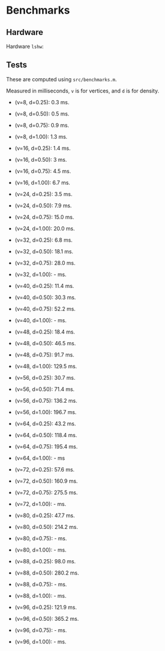 # Benchmarks

## Hardware

Hardware `lshw`:

## Tests

These are computed using `src/benchmarks.m`.

Measured in milliseconds, `v` is for vertices, and `d` is for density.

- (v=8, d=0.25): 0.3 ms.
- (v=8, d=0.50): 0.5 ms.
- (v=8, d=0.75): 0.9 ms.
- (v=8, d=1.00): 1.3 ms.

- (v=16, d=0.25): 1.4 ms.
- (v=16, d=0.50): 3 ms.
- (v=16, d=0.75): 4.5 ms.
- (v=16, d=1.00): 6.7 ms.

- (v=24, d=0.25): 3.5 ms.
- (v=24, d=0.50): 7.9 ms.
- (v=24, d=0.75): 15.0 ms.
- (v=24, d=1.00): 20.0 ms.

- (v=32, d=0.25): 6.8 ms.
- (v=32, d=0.50): 18.1 ms.
- (v=32, d=0.75): 28.0 ms.
- (v=32, d=1.00): - ms.

- (v=40, d=0.25): 11.4 ms.
- (v=40, d=0.50): 30.3 ms.
- (v=40, d=0.75): 52.2 ms.
- (v=40, d=1.00): - ms.

- (v=48, d=0.25): 18.4 ms.
- (v=48, d=0.50): 46.5 ms.
- (v=48, d=0.75): 91.7 ms.
- (v=48, d=1.00): 129.5 ms.

- (v=56, d=0.25): 30.7 ms.
- (v=56, d=0.50): 71.4 ms.
- (v=56, d=0.75): 136.2 ms.
- (v=56, d=1.00): 196.7 ms.

- (v=64, d=0.25): 43.2 ms.
- (v=64, d=0.50): 118.4 ms.
- (v=64, d=0.75): 195.4 ms.
- (v=64, d=1.00): - ms

- (v=72, d=0.25): 57.6 ms.
- (v=72, d=0.50): 160.9 ms.
- (v=72, d=0.75): 275.5 ms.
- (v=72, d=1.00): - ms.

- (v=80, d=0.25): 47.7 ms.
- (v=80, d=0.50): 214.2 ms.
- (v=80, d=0.75): - ms.
- (v=80, d=1.00): - ms.

- (v=88, d=0.25): 98.0 ms.
- (v=88, d=0.50): 280.2 ms.
- (v=88, d=0.75): - ms.
- (v=88, d=1.00): - ms.

- (v=96, d=0.25): 121.9 ms.
- (v=96, d=0.50): 365.2 ms.
- (v=96, d=0.75): - ms.
- (v=96, d=1.00): - ms.
